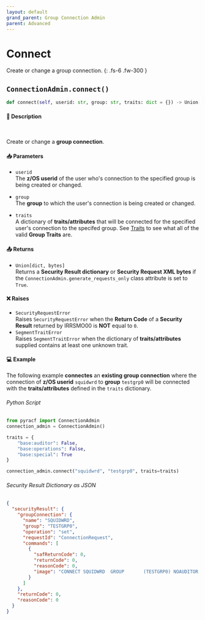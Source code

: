 ```yaml
---
layout: default
grand_parent: Group Connection Admin
parent: Advanced
---
```


# Connect

Create or change a group connection.
{: .fs-6 .fw-300 }

## `ConnectionAdmin.connect()`

```python
def connect(self, userid: str, group: str, traits: dict = {}) -> Union[dict, bytes]:
```

#### 📄 Description

&nbsp;

Create or change a **group connection**.

#### 📥 Parameters
* `userid`<br>
  The **z/OS userid** of the user who's connection to the specified group is being created or changed.
* `group`<br>
  The **group** to which the user's connection is being created or changed.

* `traits`<br>
  A dictionary of **traits/attributes** that will be connected for the specified user's connection to the specifed group. See [Traits](../segments_traits_operators#traits) to see what all of the valid **Group Traits** are.

#### 📤 Returns
* `Union[dict, bytes]`<br>
  Returns a **Security Result dictionary** or **Security Request XML bytes** if the `ConnectionAdmin.generate_requests_only` class attribute is set to `True`.

#### ❌ Raises
* `SecurityRequestError`<br>
  Raises `SecurityRequestError` when the **Return Code** of a **Security Result** returned by IRRSMO00 is **NOT** equal to `0`.
* `SegmentTraitError`<br>
  Raises `SegmentTraitError` when the dictionary of **traits/attributes** supplied contains at least one unknown trait.

#### 💻 Example

The following example **connectes** an **existing group connection** where the connection of **z/OS userid** `squidwrd` to **group** `testgrp0` will be connected with the **traits/attributes** defined in the `traits` dictionary.

###### Python Script
```python
from pyracf import ConnectionAdmin
connection_admin = ConnectionAdmin()

traits = {
    "base:auditor": False,
    "base:operations": False,
    "base:special": True
}

connection_admin.connect("squidwrd", "testgrp0", traits=traits)
```

###### Security Result Dictionary as JSON
```json
{
  "securityResult": {
    "groupConnection": {
      "name": "SQUIDWRD",
      "group": "TESTGRP0",
      "operation": "set",
      "requestId": "ConnectionRequest",
      "commands": [
        {
          "safReturnCode": 0,
          "returnCode": 0,
          "reasonCode": 0,
          "image": "CONNECT SQUIDWRD  GROUP       (TESTGRP0) NOAUDITOR      NOOPERATIONS   SPECIAL     "
        }
      ]
    },
    "returnCode": 0,
    "reasonCode": 0
  }
}
```